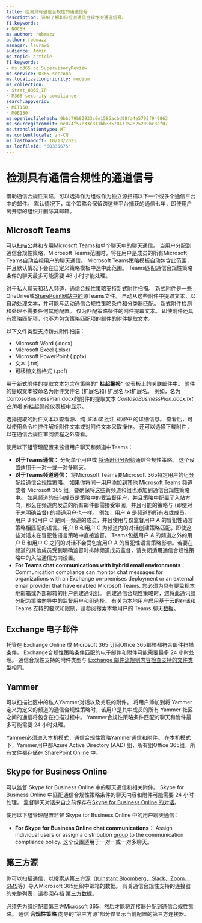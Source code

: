 ```yaml
---
title: 检测具有通信合规性的通道信号
description: 详细了解如何检测通信合规性的通道信号。
f1.keywords:
- NOCSH
ms.author: robmazz
author: robmazz
manager: laurawi
audience: Admin
ms.topic: article
f1_keywords:
- ms.o365.cc.SupervisoryReview
ms.service: O365-seccomp
ms.localizationpriority: medium
ms.collection:
- Strat_O365_IP
- M365-security-compliance
search.appverid:
- MET150
- MOE150
ms.openlocfilehash: 9bbc79b82933c0e1586acbd08fa4e5792f949863
ms.sourcegitcommit: be074f57e33c811bb3857043152825209bc8af07
ms.translationtype: MT
ms.contentlocale: zh-CN
ms.lasthandoff: 10/13/2021
ms.locfileid: "60335675"
---
```

# <a name="detect-channel-signals-with-communication-compliance"></a>检测具有通信合规性的通道信号

借助通信合规性策略，可以选择作为组或作为独立源扫描以下一个或多个通信平台中的邮件。 默认情况下，每个策略会保留跨这些平台捕获的通信七年，即使用户离开您的组织并删除其邮箱。

## <a name="microsoft-teams"></a>Microsoft Teams

可以扫描公共和专用Microsoft Teams和单个聊天中的聊天通信。 当用户分配到通信合规性策略，Microsoft Teams范围时，将在用户是成员的所有Microsoft Teams自动监视用户的聊天通信。 Microsoft Teams策略模板自动包含此范围，并且默认情况下会在自定义策略模板中选中此范围。 Teams匹配通信合规性策略条件的聊天最多可能需要 48 小时才能处理。

对于私人聊天和私人频道，通信合规性策略支持新式附件扫描。 新式附件是一些OneDrive或[](/onedrive/plan-onedrive-enterprise#modern-attachments)[SharePoint网站中的](/sharepoint/dev/solution-guidance/modern-experience-customizations)源Teams文件。 自动从这些附件中提取文本，以自动处理文本，并可能与活动通信合规性策略条件和分类器匹配。 新式附件检测和处理不需要任何其他配置。 仅为匹配策略条件的附件提取文本。 即使附件还具有策略匹配项，也不为包含策略匹配项的邮件的附件提取文本。

以下文件类型支持新式附件扫描：

- Microsoft Word (.docx) 
- Microsoft Excel (.xlsx) 
- Microsoft PowerPoint (.pptx) 
- 文本 (.txt) 
- 可移植文档格式 (.pdf)

用于新式附件的提取文本包含在策略的" **挂起警报"** 仪表板上的关联邮件中。 附件的提取文本被命名为附件文件名 (扩展名和) 扩展名.txt扩展名。 例如，名为ContosoBusinessPlan.docx的附件的提取文本 *ContosoBusinessPlan.docx.txt在策略* 的挂起警报仪表板中显示。 

选择提取的附件文本以查看源、纯 *文本或* 批注 *视图中* 的详细信息。 查看后，可以使用命令栏控件解析附件文本或对附件文本采取操作。 还可以选择下载附件，以在通信合规性审阅流程之外查看。

使用以下组管理配置来监督用户聊天和频道中Teams：

- **对于Teams通信：** 分配单个用户或 [将通讯组分配给](https://support.office.com/article/Distribution-groups-E8BA58A8-FAB2-4AAF-8AA1-2A304052D2DE)通信合规性策略。 这个设置适用于一对一或一对多聊天。
- **对于Teams频道通信：** 将Microsoft Teams要Microsoft 365特定用户的组分配给通信合规性策略。 如果你将同一用户添加到其他 Microsoft Teams 频道或者 Microsoft 365 组，要确保将这些新频道和组也添加到通信合规性策略中。 如果频道的任何成员是策略中的受监督用户，并且策略中配置了入站方向，那么在频道内发送的所有邮件都需接受审阅，并且可能的策略与 (即使对于未明确监督) 的频道用户也一样。 例如，用户 A 是频道的所有者或成员。 用户 B 和用户 C 是同一频道的成员，并且使用与仅监督用户 A 的冒犯性语言策略相匹配的语言。用户 B 和用户 C 为频道内的对话创建策略匹配，即使这些对话未在冒犯性语言策略中直接监督。 Teams包括用户 A 的频道之外的用户 B 和用户 C 之间的对话不会受包含用户 A 的冒犯性语言策略影响。若要在频道的其他成员受到明确监督时排除频道成员监督，请关闭适用通信合规性策略中的入站通信方向设置。
- **For Teams chat communications with hybrid email environments**： Communication compliance can monitor chat messages for organizations with an Exchange on-premises deployment or an external email provider that have enabled Microsoft Teams. 您必须为具有要监视本地邮箱或外部邮箱的用户创建通讯组。 创建通信合规性策略时，您将此通讯组分配为策略向导中的监督用户和组选择。 有关为本地用户启用基于云的存储和 Teams 支持的要求和限制，请参阅搜索本地用户的 Teams 聊天[数据](search-cloud-based-mailboxes-for-on-premises-users.md)。

## <a name="exchange-email"></a>Exchange 电子邮件

托管在 Exchange Online 或 Microsoft 365 订阅Office 365邮箱都符合邮件扫描条件。 Exchange合规性策略条件匹配的电子邮件和附件可能需要最多 24 小时处理。 通信合规性支持的附件类型与 [Exchange 邮件流规则内容检查支持的文件类型](/exchange/security-and-compliance/mail-flow-rules/inspect-message-attachments#supported-file-types-for-mail-flow-rule-content-inspection)相同。

## <a name="yammer"></a>Yammer

可以扫描社区中的私人Yammer对话以及关联的附件。 将用户添加到将 Yammer定义为定义的频道的通信合规性策略时，该用户是其中成员的所有 Yammer 社区之间的通信将包含在扫描过程中。 Yammer合规性策略条件匹配的聊天和附件最多可能需要 24 小时处理。 

Yammer必须进入[本机模式](/yammer/configure-your-yammer-network/overview-native-mode)，通信合规性策略Yammer通信和附件。 在本机模式下，Yammer用户都Azure Active Directory (AAD) 组，所有组Office 365组，所有文件都存储在 SharePoint Online 中。

## <a name="skype-for-business-online"></a>Skype for Business Online

可以监督 Skype for Business Online 中的聊天通信和相关附件。 Skype for Business Online 中匹配通信合规性策略条件的聊天内容和附件可能需要 24 小时处理。 监督聊天对话来自之前保存在[Skype for Business Online 的对话](https://support.office.com/article/Find-a-previous-Skype-for-Business-conversation-18892eba-5f18-4281-8c87-fd48bd72e6a2)。  

使用以下组管理配置监督 Skype for Business Online 中的用户聊天通信：

- **For Skype for Business Online chat communications**： Assign individual users or assign a distribution [group](https://support.office.com/article/Distribution-groups-E8BA58A8-FAB2-4AAF-8AA1-2A304052D2DE) to the communication compliance policy. 这个设置适用于一对一或一对多聊天。

## <a name="third-party-sources"></a>第三方源

你可以扫描通信，以搜索从第三方源（如[Instant Bloomberg、Slack、Zoom、SMS](archive-instant-bloomberg-data.md)等）导入[](archive-slack-data.md)Microsoft 365[](archive-zoommeetings-data.md)组织中邮箱的数据。 有关通信合规性支持的连接器的完整列表，请参阅存档 [第三方数据](archiving-third-party-data.md)。

必须先为组织配置第三方Microsoft 365，然后才能将连接器分配到通信合规性策略。 通信 **合规性策略** 向导的"第三方源"部分仅显示当前配置的第三方连接器。

